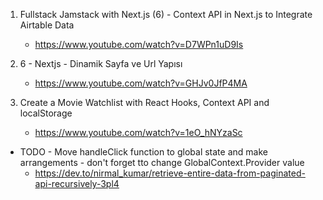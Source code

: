 1. Fullstack Jamstack with Next.js (6) - Context API in Next.js to Integrate Airtable Data
    - https://www.youtube.com/watch?v=D7WPn1uD9Is

2. 6 - Nextjs - Dinamik Sayfa ve Url Yapısı
    - https://www.youtube.com/watch?v=GHJv0JfP4MA

3. Create a Movie Watchlist with React Hooks, Context API and localStorage
    - https://www.youtube.com/watch?v=1eO_hNYzaSc

- TODO - 
    Move handleClick function to global state and make arrangements - don't forget tto change GlobalContext.Provider value
    - https://dev.to/nirmal_kumar/retrieve-entire-data-from-paginated-api-recursively-3pl4